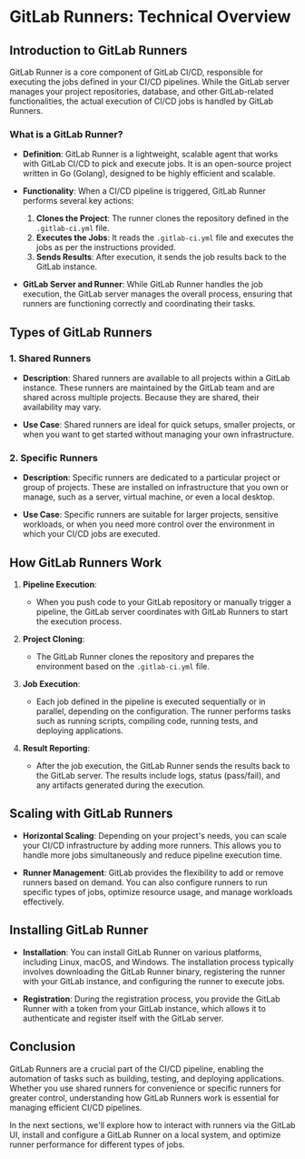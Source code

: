 # GitLab Runners: Technical Overview

## Introduction to GitLab Runners

GitLab Runner is a core component of GitLab CI/CD, responsible for executing the jobs defined in your CI/CD pipelines. While the GitLab server manages your project repositories, database, and other GitLab-related functionalities, the actual execution of CI/CD jobs is handled by GitLab Runners.

### What is a GitLab Runner?

- **Definition**: GitLab Runner is a lightweight, scalable agent that works with GitLab CI/CD to pick and execute jobs. It is an open-source project written in Go (Golang), designed to be highly efficient and scalable.

- **Functionality**: When a CI/CD pipeline is triggered, GitLab Runner performs several key actions:
  1. **Clones the Project**: The runner clones the repository defined in the `.gitlab-ci.yml` file.
  2. **Executes the Jobs**: It reads the `.gitlab-ci.yml` file and executes the jobs as per the instructions provided.
  3. **Sends Results**: After execution, it sends the job results back to the GitLab instance.

- **GitLab Server and Runner**: While GitLab Runner handles the job execution, the GitLab server manages the overall process, ensuring that runners are functioning correctly and coordinating their tasks.

## Types of GitLab Runners

### 1. Shared Runners

- **Description**: Shared runners are available to all projects within a GitLab instance. These runners are maintained by the GitLab team and are shared across multiple projects. Because they are shared, their availability may vary.

- **Use Case**: Shared runners are ideal for quick setups, smaller projects, or when you want to get started without managing your own infrastructure.

### 2. Specific Runners

- **Description**: Specific runners are dedicated to a particular project or group of projects. These are installed on infrastructure that you own or manage, such as a server, virtual machine, or even a local desktop.

- **Use Case**: Specific runners are suitable for larger projects, sensitive workloads, or when you need more control over the environment in which your CI/CD jobs are executed.

## How GitLab Runners Work

1. **Pipeline Execution**:
   - When you push code to your GitLab repository or manually trigger a pipeline, the GitLab server coordinates with GitLab Runners to start the execution process.

2. **Project Cloning**:
   - The GitLab Runner clones the repository and prepares the environment based on the `.gitlab-ci.yml` file.

3. **Job Execution**:
   - Each job defined in the pipeline is executed sequentially or in parallel, depending on the configuration. The runner performs tasks such as running scripts, compiling code, running tests, and deploying applications.

4. **Result Reporting**:
   - After the job execution, the GitLab Runner sends the results back to the GitLab server. The results include logs, status (pass/fail), and any artifacts generated during the execution.

## Scaling with GitLab Runners

- **Horizontal Scaling**: Depending on your project's needs, you can scale your CI/CD infrastructure by adding more runners. This allows you to handle more jobs simultaneously and reduce pipeline execution time.

- **Runner Management**: GitLab provides the flexibility to add or remove runners based on demand. You can also configure runners to run specific types of jobs, optimize resource usage, and manage workloads effectively.

## Installing GitLab Runner

- **Installation**: You can install GitLab Runner on various platforms, including Linux, macOS, and Windows. The installation process typically involves downloading the GitLab Runner binary, registering the runner with your GitLab instance, and configuring the runner to execute jobs.

- **Registration**: During the registration process, you provide the GitLab Runner with a token from your GitLab instance, which allows it to authenticate and register itself with the GitLab server.

## Conclusion

GitLab Runners are a crucial part of the CI/CD pipeline, enabling the automation of tasks such as building, testing, and deploying applications. Whether you use shared runners for convenience or specific runners for greater control, understanding how GitLab Runners work is essential for managing efficient CI/CD pipelines. 

In the next sections, we'll explore how to interact with runners via the GitLab UI, install and configure a GitLab Runner on a local system, and optimize runner performance for different types of jobs.
